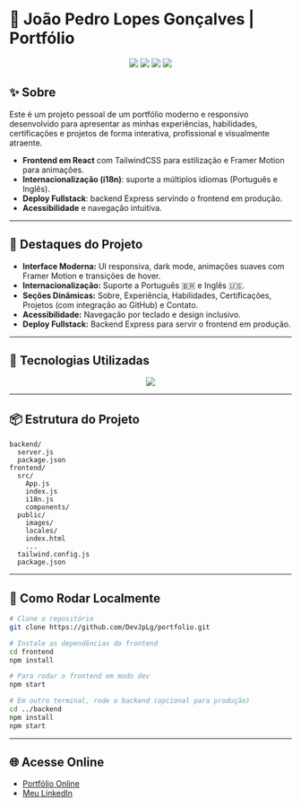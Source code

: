 # 🚀 João Pedro Lopes Gonçalves | Portfólio

<p align="center">
  <img src="https://img.shields.io/badge/React-20232A?style=for-the-badge&logo=react&logoColor=61DAFB"/>
  <img src="https://img.shields.io/badge/TailwindCSS-06B6D4?style=for-the-badge&logo=tailwindcss&logoColor=white"/>
  <img src="https://img.shields.io/badge/Node.js-339933?style=for-the-badge&logo=nodedotjs&logoColor=white"/>
  <img src="https://img.shields.io/badge/i18n-Internationalization-blueviolet?style=for-the-badge"/>
</p>

## ✨ Sobre

Este é um projeto pessoal de um portfólio moderno e responsivo desenvolvido para apresentar as minhas experiências, habilidades, certificações e projetos de forma interativa, profissional e visualmente atraente.

- **Frontend em React** com TailwindCSS para estilização e Framer Motion para animações.
- **Internacionalização (i18n)**: suporte a múltiplos idiomas (Português e Inglês).
- **Deploy Fullstack**: backend Express servindo o frontend em produção.
- **Acessibilidade** e navegação intuitiva.

---

## 🎨 Destaques do Projeto

- **Interface Moderna:** UI responsiva, dark mode, animações suaves com Framer Motion e transições de hover.
- **Internacionalização:** Suporte a Português 🇧🇷 e Inglês 🇺🇸.
- **Seções Dinâmicas:** Sobre, Experiência, Habilidades, Certificações, Projetos (com integração ao GitHub) e Contato.
- **Acessibilidade:** Navegação por teclado e design inclusivo.
- **Deploy Fullstack:** Backend Express para servir o frontend em produção.

---

## 🚦 Tecnologias Utilizadas

<div align="center">
  <img src="https://skillicons.dev/icons?i=react,tailwind,nodejs,js,html,css,git,github" />
</div>

---

## 📦 Estrutura do Projeto

```
backend/
  server.js
  package.json
frontend/
  src/
    App.js
    index.js
    i18n.js
    components/
  public/
    images/
    locales/
    index.html
    ...
  tailwind.config.js
  package.json
```

---

## 🚀 Como Rodar Localmente

```bash
# Clone o repositório
git clone https://github.com/DevJpLg/portfolio.git

# Instale as dependências do frontend
cd frontend
npm install

# Para rodar o frontend em modo dev
npm start

# Em outro terminal, rode o backend (opcional para produção)
cd ../backend
npm install
npm start
```

---

## 🌐 Acesse Online

- [Portfólio Online](https://www.seusite.com/)
- [Meu LinkedIn](https://www.linkedin.com/in/joaopedrolopesgoncalves/)
